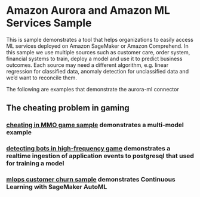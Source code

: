 # Amazon Aurora and Amazon ML Services Sample

This is sample demonstrates a tool that helps organizations to easily access ML services deployed on Amazon SageMaker or Amazon Comprehend. In this sample we use multiple sources such as customer care, order system, financial systems to train, deploy a model and use it to predict business outcomes. Each source may need a different algorithm, e.g. linear regression for classified data, anomaly detection for unclassified data and we’d want to reconcile them.

The following are examples that demonstrate the aurora-ml connector

## The cheating problem in gaming
### [cheating in MMO game sample](./multi-model-cheat-in-gaming) demonstrates a multi-model example 
### [detecting bots in high-frequency game](./data-ingestion-from-k8s-and-train) demonstrates a realtime ingestion of application events to postgresql that used for training a model 
### [mlops customer churn sample](./mlops-customer-churn) demonstrates Continuous Learning with SageMaker AutoML 
